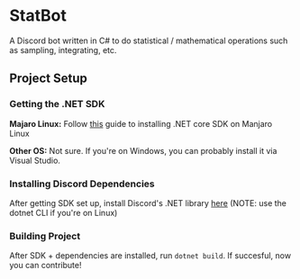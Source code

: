 # StatBot
A Discord bot written in C# to do statistical / mathematical operations such as sampling, integrating, etc.
## Project Setup
### Getting the .NET SDK
**Majaro Linux:** Follow [this](https://dev.to/kelvinmai/how-to-install-dotnet-core-in-manjaro-linux-590a) guide to installing .NET core SDK on Manjaro Linux

**Other OS:** Not sure. If you're on Windows, you can probably install it via Visual Studio.
### Installing Discord Dependencies
After getting SDK set up, install Discord's .NET library [here](https://docs.stillu.cc/guides/getting_started/installing.html?tabs=dotnet-cli%2Ccore2-1) (NOTE: use the dotnet CLI if you're on Linux)
### Building Project
After SDK + dependencies are installed, run `dotnet build`. If succesful, now you can contribute!
